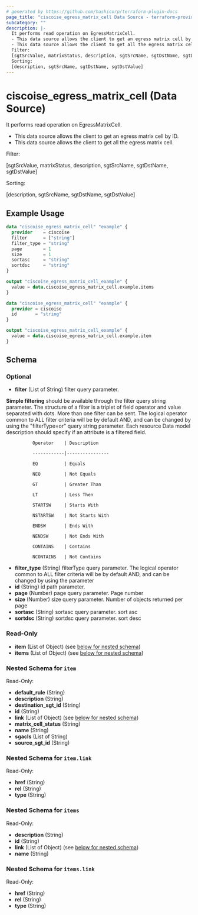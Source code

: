 ```yaml
---
# generated by https://github.com/hashicorp/terraform-plugin-docs
page_title: "ciscoise_egress_matrix_cell Data Source - terraform-provider-ciscoise"
subcategory: ""
description: |-
  It performs read operation on EgressMatrixCell.
  - This data source allows the client to get an egress matrix cell by ID.
  - This data source allows the client to get all the egress matrix cell.
  Filter:
  [sgtSrcValue, matrixStatus, description, sgtSrcName, sgtDstName, sgtDstValue]
  Sorting:
  [description, sgtSrcName, sgtDstName, sgtDstValue]
---
```


# ciscoise_egress_matrix_cell (Data Source)

It performs read operation on EgressMatrixCell.

- This data source allows the client to get an egress matrix cell by ID.
- This data source allows the client to get all the egress matrix cell.

Filter:

[sgtSrcValue, matrixStatus, description, sgtSrcName, sgtDstName, sgtDstValue]

Sorting:

[description, sgtSrcName, sgtDstName, sgtDstValue]

## Example Usage

```terraform
data "ciscoise_egress_matrix_cell" "example" {
  provider    = ciscoise
  filter      = ["string"]
  filter_type = "string"
  page        = 1
  size        = 1
  sortasc     = "string"
  sortdsc     = "string"
}

output "ciscoise_egress_matrix_cell_example" {
  value = data.ciscoise_egress_matrix_cell.example.items
}

data "ciscoise_egress_matrix_cell" "example" {
  provider = ciscoise
  id       = "string"
}

output "ciscoise_egress_matrix_cell_example" {
  value = data.ciscoise_egress_matrix_cell.example.item
}
```

<!-- schema generated by tfplugindocs -->
## Schema

### Optional

- **filter** (List of String) filter query parameter. 

**Simple filtering** should be available through the filter query string parameter. The structure of a filter is
a triplet of field operator and value separated with dots. More than one filter can be sent. The logical operator
common to ALL filter criteria will be by default AND, and can be changed by using the "filterType=or" query
string parameter. Each resource Data model description should specify if an attribute is a filtered field.



              Operator    | Description 

              ------------|----------------

              EQ          | Equals 

              NEQ         | Not Equals 

              GT          | Greater Than 

              LT          | Less Then 

              STARTSW     | Starts With 

              NSTARTSW    | Not Starts With 

              ENDSW       | Ends With 

              NENDSW      | Not Ends With 

              CONTAINS	  | Contains 

              NCONTAINS	  | Not Contains
- **filter_type** (String) filterType query parameter. The logical operator common to ALL filter criteria will be by default AND, and can be changed by using the parameter
- **id** (String) id path parameter.
- **page** (Number) page query parameter. Page number
- **size** (Number) size query parameter. Number of objects returned per page
- **sortasc** (String) sortasc query parameter. sort asc
- **sortdsc** (String) sortdsc query parameter. sort desc

### Read-Only

- **item** (List of Object) (see [below for nested schema](#nestedatt--item))
- **items** (List of Object) (see [below for nested schema](#nestedatt--items))

<a id="nestedatt--item"></a>
### Nested Schema for `item`

Read-Only:

- **default_rule** (String)
- **description** (String)
- **destination_sgt_id** (String)
- **id** (String)
- **link** (List of Object) (see [below for nested schema](#nestedobjatt--item--link))
- **matrix_cell_status** (String)
- **name** (String)
- **sgacls** (List of String)
- **source_sgt_id** (String)

<a id="nestedobjatt--item--link"></a>
### Nested Schema for `item.link`

Read-Only:

- **href** (String)
- **rel** (String)
- **type** (String)



<a id="nestedatt--items"></a>
### Nested Schema for `items`

Read-Only:

- **description** (String)
- **id** (String)
- **link** (List of Object) (see [below for nested schema](#nestedobjatt--items--link))
- **name** (String)

<a id="nestedobjatt--items--link"></a>
### Nested Schema for `items.link`

Read-Only:

- **href** (String)
- **rel** (String)
- **type** (String)


